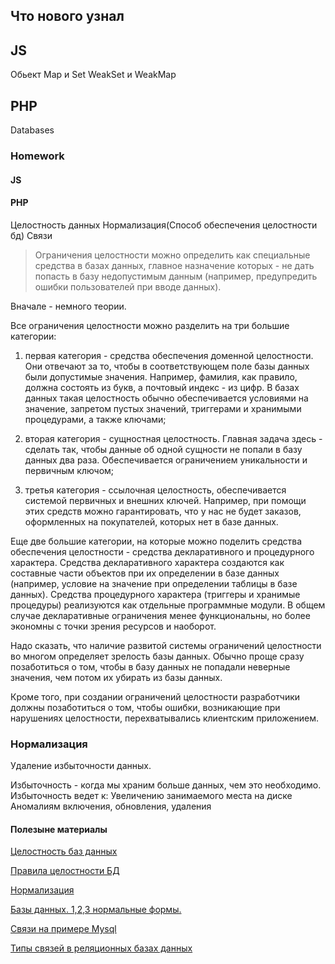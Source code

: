 ## Что нового узнал 
## JS 
Обьект Map и Set
WeakSet и WeakMap




## PHP 
Databases



### Homework
#### JS 




#### PHP 
Целостность данных
Нормализация(Способ обеспечения целостности бд)
Связи 


>Ограничения целостности можно определить как специальные средства в базах данных, главное назначение которых - не дать попасть в базу недопустимым данным (например, предупредить ошибки пользователей при вводе данных).

Вначале - немного теории.

Все ограничения целостности можно разделить на три большие категории:

1. первая категория - средства обеспечения доменной целостности. Они отвечают за то, чтобы в соответствующем поле базы данных были допустимые значения. Например, фамилия, как правило, должна состоять из букв, а почтовый индекс - из цифр. В базах данных такая целостность обычно обеспечивается условиями на значение, запретом пустых значений, триггерами и хранимыми процедурами, а также ключами;

2. вторая категория - сущностная целостность. Главная задача здесь - сделать так, чтобы данные об одной сущности не попали в базу данных два раза. Обеспечивается ограничением уникальности и первичным ключом;

3. третья категория - ссылочная целостность, обеспечивается системой первичных и внешних ключей. Например, при помощи этих средств можно гарантировать, что у нас не будет заказов, оформленных на покупателей, которых нет в базе данных.

Еще две большие категории, на которые можно поделить средства обеспечения целостности - средства декларативного и процедурного характера. Средства декларативного характера создаются как составные части объектов при их определении в базе данных (например, условие на значение при определении таблицы в базе данных). Средства процедурного характера (триггеры и хранимые процедуры) реализуются как отдельные программные модули. В общем случае декларативные ограничения менее функциональны, но более экономны с точки зрения ресурсов и наоборот.

Надо сказать, что наличие развитой системы ограничений целостности во многом определяет зрелость базы данных. Обычно проще сразу позаботиться о том, чтобы в базу данных не попадали неверные значения, чем потом их убирать из базы данных.

Кроме того, при создании ограничений целостности разработчики должны позаботиться о том, чтобы ошибки, возникающие при нарушениях целостности, перехватывались клиентским приложением.

### Нормализация

Удаление избыточности данных.


Избыточность - когда мы храним больше данных, чем это необходимо. 
Избыточность ведет к:
Увеличению занимаемого места на диске
Аномалиям включения, обновления, удаления





#### Полезыне материалы
[Целостность баз данных](http://www.ssofta.narod.ru/bd/13.htm)

[Правила целостности БД](https://ru.coursera.org/lecture/data-bases-intr/pravila-tsielostnosti-1VICt)

[Нормализация](https://info-comp.ru/database-normalization)

[Базы данных. 1,2,3 нормальные формы.](https://www.youtube.com/watch?v=zwQzL80U51c&ab_channel=RclassTech)

[Связи на примере Mysql](https://www.youtube.com/watch?v=t8urNZJpWhE&ab_channel=ITDoctor)

[Типы связей в реляционных базах данных](https://office-menu.ru/uroki-sql/41-tipy-svyazej-v-relyatsionnykh-bazakh-dannykh)








